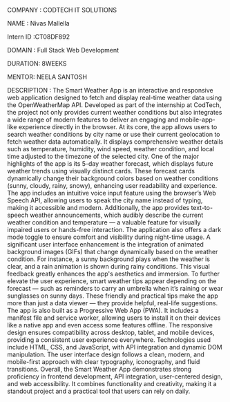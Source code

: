 COMPANY : CODTECH IT SOLUTIONS

NAME : Nivas Mallella

Intern ID :CT08DF892

DOMAIN : Full Stack Web Development

DURATION: 8WEEKS

MENTOR: NEELA SANTOSH

DESCRIPTION : The Smart Weather App is an interactive and responsive web application designed to fetch and display real-time weather data using the OpenWeatherMap API. Developed as part of the internship at CodTech, the project not only provides current weather conditions but also integrates a wide range of modern features to deliver an engaging and mobile-app-like experience directly in the browser.
At its core, the app allows users to search weather conditions by city name or use their current geolocation to fetch weather data automatically. It displays comprehensive weather details such as temperature, humidity, wind speed, weather condition, and local time adjusted to the timezone of the selected city.
One of the major highlights of the app is its 5-day weather forecast, which displays future weather trends using visually distinct cards. These forecast cards dynamically change their background colors based on weather conditions (sunny, cloudy, rainy, snowy), enhancing user readability and experience.
The app includes an intuitive voice input feature using the browser’s Web Speech API, allowing users to speak the city name instead of typing, making it accessible and modern. Additionally, the app provides text-to-speech weather announcements, which audibly describe the current weather condition and temperature — a valuable feature for visually impaired users or hands-free interaction.
The application also offers a dark mode toggle to ensure comfort and visibility during night-time usage. A significant user interface enhancement is the integration of animated background images (GIFs) that change dynamically based on the weather condition. For instance, a sunny background plays when the weather is clear, and a rain animation is shown during rainy conditions. This visual feedback greatly enhances the app's aesthetics and immersion.
To further elevate the user experience, smart weather tips appear depending on the forecast — such as reminders to carry an umbrella when it’s raining or wear sunglasses on sunny days. These friendly and practical tips make the app more than just a data viewer — they provide helpful, real-life suggestions.
The app is also built as a Progressive Web App (PWA). It includes a manifest file and service worker, allowing users to install it on their devices like a native app and even access some features offline. The responsive design ensures compatibility across desktop, tablet, and mobile devices, providing a consistent user experience everywhere.
Technologies used include HTML, CSS, and JavaScript, with API integration and dynamic DOM manipulation. The user interface design follows a clean, modern, and mobile-first approach with clear typography, iconography, and fluid transitions.
Overall, the Smart Weather App demonstrates strong proficiency in frontend development, API integration, user-centered design, and web accessibility. It combines functionality and creativity, making it a standout project and a practical tool that users can rely on daily.


